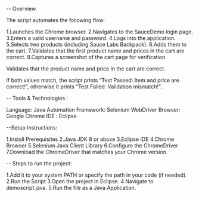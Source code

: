 -- Overview

The script automates the following flow:

1.Launches the Chrome browser.
2.Navigates to the SauceDemo login page.
3.Enters a valid username and password.
4.Logs into the application.
5.Selects two products (including Sauce Labs Backpack).
6.Adds them to the cart.
7.Validates that the first product name and prices in the cart are correct.
8.Captures a screenshot of the cart page for verification.

Validates that the product name and price in the cart are correct.

If both values match, the script prints “Test Passed: Item and price are correct!”, otherwise it prints “Test Failed: Validation mismatch!”.

-- Tools & Technologies :

  Language: Java
  Automation Framework: Selenium WebDriver
  Browser: Google Chrome
  IDE : Eclipse 


--Setup Instructions:

  1.Install Prerequisites
  2.Java JDK 8 or above
  3.Eclipse IDE
  4.Chrome Browser
  5.Selenium Java Client Library
  6.Configure the ChromeDriver
  7.Download the ChromeDriver that matches your Chrome version.


-- Steps to run the project:

  1.Add it to your system PATH or specify the path in your code (if needed).
  2.Run the Script
  3.Open the project in Eclipse.
  4.Navigate to demoscript.java.
  5.Run the file as a Java Application.
